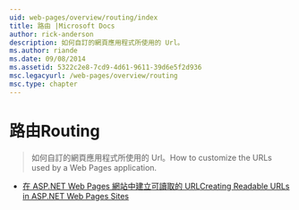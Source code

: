 ```yaml
---
uid: web-pages/overview/routing/index
title: 路由 |Microsoft Docs
author: rick-anderson
description: 如何自訂的網頁應用程式所使用的 Url。
ms.author: riande
ms.date: 09/08/2014
ms.assetid: 5322c2e8-7cd9-4d61-9611-39d6e5f2d936
msc.legacyurl: /web-pages/overview/routing
msc.type: chapter
---
```

<a name="routing"></a><span data-ttu-id="cf264-103">路由</span><span class="sxs-lookup"><span data-stu-id="cf264-103">Routing</span></span>
====================
> <span data-ttu-id="cf264-104">如何自訂的網頁應用程式所使用的 Url。</span><span class="sxs-lookup"><span data-stu-id="cf264-104">How to customize the URLs used by a Web Pages application.</span></span>


- [<span data-ttu-id="cf264-105">在 ASP.NET Web Pages 網站中建立可讀取的 URL</span><span class="sxs-lookup"><span data-stu-id="cf264-105">Creating Readable URLs in ASP.NET Web Pages Sites</span></span>](creating-readable-urls-in-aspnet-web-pages-sites.md)
